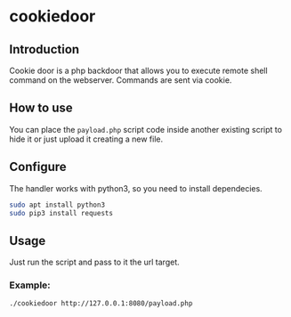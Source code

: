 # cookiedoor
## Introduction
Cookie door is a php backdoor that allows you to execute remote shell command on the webserver.
Commands are sent via cookie.

## How to use
You can place the `payload.php` script code inside another existing script to hide it or just upload it creating a new file.

## Configure
The handler works with python3, so you need to install dependecies.
```sh
sudo apt install python3
sudo pip3 install requests
```

## Usage
Just run the script and pass to it the url target.
### Example:
```sh
./cookiedoor http://127.0.0.1:8080/payload.php
```

